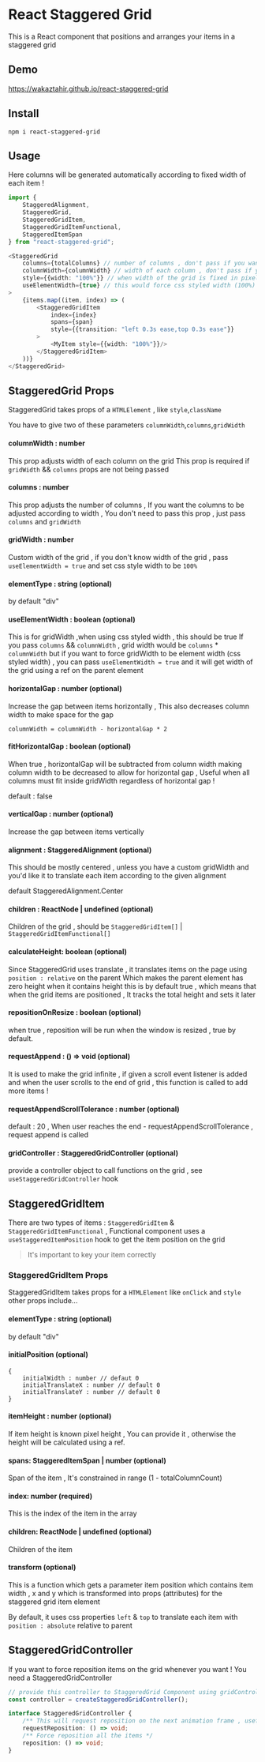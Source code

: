 # React Staggered Grid

This is a React component that positions and arranges your items in a staggered grid

## Demo

https://wakaztahir.github.io/react-staggered-grid

## Install

`npm i react-staggered-grid`

## Usage

Here columns will be generated automatically according to fixed width of each item !

```typescript jsx
import {
    StaggeredAlignment,
    StaggeredGrid,
    StaggeredGridItem,
    StaggeredGridItemFunctional,
    StaggeredItemSpan
} from "react-staggered-grid";

<StaggeredGrid
    columns={totalColumns} // number of columns , don't pass if you want it to be gridWidth / columnWidth
    columnWidth={columnWidth} // width of each column , don't pass if you want it to be gridWidth / columns
    style={{width: "100%"}} // when width of the grid is fixed in pixels , use gridWidth prop
    useElementWidth={true} // this would force css styled width (100%) , when false gridWidth = columnWidth * columnWidth
>
    {items.map((item, index) => (
        <StaggeredGridItem
            index={index}
            spans={span}
            style={{transition: "left 0.3s ease,top 0.3s ease"}}
        >
            <MyItem style={{width: "100%"}}/>
        </StaggeredGridItem>
    ))}
</StaggeredGrid>
```

## StaggeredGrid Props

StaggeredGrid takes props of a `HTMLElement` , like `style`,`className`

You have to give two of these parameters `columnWidth`,`columns`,`gridWidth`

#### columnWidth : number

This prop adjusts width of each column on the grid This prop is required if `gridWidth` && `columns` props are not being
passed

#### columns : number

This prop adjusts the number of columns , If you want the columns to be adjusted according to width , You don't need to
pass this prop , just pass `columns` and `gridWidth`

#### gridWidth : number

Custom width of the grid , if you don't know width of the grid , pass `useElementWidth = true` and set css style width
to be `100%`

#### elementType : string (optional)

by default "div"

#### useElementWidth : boolean (optional)

This is for gridWidth ,when using css styled width , this should be true If you pass `columns` && `columnWidth` , grid
width would be `columns` * `columnWidth` but if you want to force gridWidth to be element width (css styled width) , you
can pass `useElementWidth = true` and it will get width of the grid using a ref on the parent element

#### horizontalGap : number (optional)

Increase the gap between items horizontally , This also decreases column width to make space for the gap

`columnWidth = columnWidth - horizontalGap * 2`

#### fitHorizontalGap : boolean (optional)

When true , horizontalGap will be subtracted from column width making column width to be decreased to allow for
horizontal gap , Useful when all columns must fit inside gridWidth regardless of horizontal gap !

default : false

#### verticalGap : number (optional)

Increase the gap between items vertically

#### alignment : StaggeredAlignment (optional)

This should be mostly centered , unless you have a custom gridWidth and you'd like it to translate each item according
to the given alignment

default StaggeredAlignment.Center

#### children : ReactNode | undefined (optional)

Children of the grid , should be `StaggeredGridItem[]` | `StaggeredGridItemFunctional[]`

#### calculateHeight: boolean (optional)

Since StaggeredGrid uses translate , it translates items on the page using `position : relative` on the parent Which
makes the parent element has zero height when it contains height this is by default true , which means that when the
grid items are positioned , It tracks the total height and sets it later

#### repositionOnResize : boolean (optional)

when true , reposition will be run when the window is resized , true by default.

#### requestAppend : () => void (optional)

It is used to make the grid infinite , if given a scroll event listener is added and when the user scrolls to the end of
grid , this function is called to add more items !

#### requestAppendScrollTolerance : number (optional)

default : 20 , When user reaches the end - requestAppendScrollTolerance , request append is called

#### gridController : StaggeredGridController (optional)

provide a controller object to call functions on the grid , see `useStaggeredGridController` hook

## StaggeredGridItem

There are two types of items : `StaggeredGridItem` & `StaggeredGridItemFunctional` , Functional component uses
a `useStaggeredItemPosition` hook to get the item position on the grid

> It's important to key your item correctly

### StaggeredGridItem Props

StaggeredGridItem takes props for a `HTMLElement` like `onClick` and `style`
other props include...

#### elementType : string (optional)

by default "div"

#### initialPosition (optional)

    { 
        initialWidth : number // defaut 0
        initialTranslateX : number // default 0
        initialTranslateY : number // default 0
    }

#### itemHeight : number (optional)

If item height is known pixel height , You can provide it , otherwise the height will be calculated using a ref.

#### spans: StaggeredItemSpan | number (optional)

Span of the item , It's constrained in range (1 - totalColumnCount)

#### index: number (required)

This is the index of the item in the array

#### children: ReactNode | undefined (optional)

Children of the item

#### transform (optional)

This is a function which gets a parameter item position which contains item width , x and y which is transformed into
props (attributes) for the staggered grid item element

By default, it uses css properties `left` & `top` to translate each item with `position : absolute` relative to parent

## StaggeredGridController

If you want to force reposition items on the grid whenever you want !
You need a StaggeredGridController

```typescript
// provide this controller to StaggeredGrid Component using gridController prop
const controller = createStaggeredGridController();
```

```typescript
interface StaggeredGridController {
    /** This will request reposition on the next animation frame , useful for multiple calls */
    requestReposition: () => void;
    /** Force reposition all the items */
    reposition: () => void;
}
```